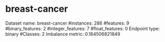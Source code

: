 # breast-cancer
Dataset name: breast-cancer
#instances: 286
#features: 9
  #binary_features: 2
  #integer_features: 7
  #float_features: 0
Endpoint type: binary
#Classes: 2
Imbalance metric: 0.164506821849
